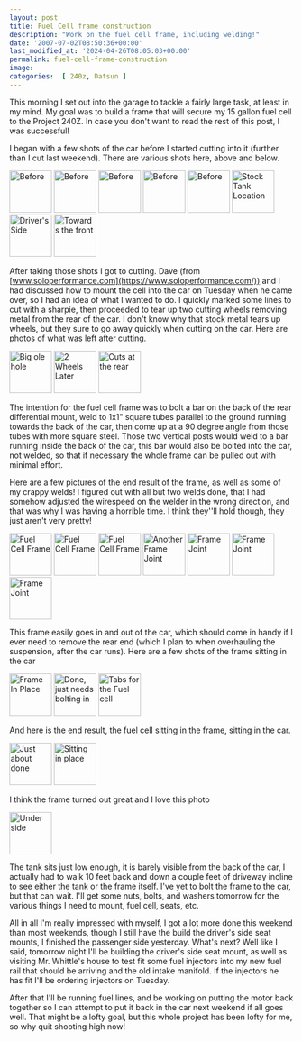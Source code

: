 ```yaml
---
layout: post
title: Fuel Cell frame construction
description: "Work on the fuel cell frame, including welding!"
date: '2007-07-02T08:50:36+00:00'
last_modified_at: '2024-04-26T08:05:03+00:00'
permalink: fuel-cell-frame-construction
image: 
categories:  [ 240z, Datsun ]
---
```

This morning I set out into the garage to tackle a fairly large task, at least in my mind. My goal was to build a frame that will secure my 15 gallon fuel cell to the Project 240Z. In case you don't want to read the rest of this post, I was successful!

I began with a few shots of the car before I started cutting into it (further than I cut last weekend). There are various shots here, above and below.

<a href="http://www.flickr.com/photos/chammond/688010251/in/set-72157594465585463/"><img height="75" alt="Before" width="75" src="http://farm2.static.flickr.com/1284/688010251_c5f52df804_s.jpg" /></a> <a href="http://www.flickr.com/photos/chammond/688014903/in/set-72157594465585463/"><img height="75" alt="Before" width="75" src="http://farm2.static.flickr.com/1149/688014903_30f5d0d433_s.jpg" /></a>  <a href="http://www.flickr.com/photos/chammond/688029701/in/set-72157594465585463/"><img height="75" alt="Before" width="75" src="http://farm2.static.flickr.com/1251/688029701_f164521805_s.jpg" /></a> <a href="http://www.flickr.com/photos/chammond/688025165/in/set-72157594465585463/"><img height="75" alt="Before" width="75" src="http://farm2.static.flickr.com/1116/688025165_33f872e8e8_s.jpg" /></a> <a href="http://www.flickr.com/photos/chammond/688885702/in/set-72157594465585463/"><img height="75" alt="Before" width="75" src="http://farm2.static.flickr.com/1172/688885702_21916b9649_s.jpg" /></a> <a href="http://www.flickr.com/photos/chammond/688906740/in/set-72157594465585463/"><img height="75" alt="Stock Tank Location" width="75" src="http://farm2.static.flickr.com/1429/688906740_35837eb263_s.jpg" /></a> <a class="image_link" id="set_thumb_link_688917226" title="Driver's Side" href="http://www.flickr.com/photos/chammond/688917226/in/set-72157594465585463/"><img height="75" alt="Driver's Side" src="http://farm2.static.flickr.com/1066/688917226_1a8f198255_s.jpg" width="75" /></a> <a class="image_link" id="set_thumb_link_688911408" title="Towards the front" href="http://www.flickr.com/photos/chammond/688911408/in/set-72157594465585463/"><img height="75" alt="Towards the front" src="http://farm2.static.flickr.com/1381/688911408_f17497bbef_s.jpg" width="75" /></a>

After taking those shots I got to cutting. Dave (from [www.soloperformance.com](https://www.soloperformance.com/)) and I had discussed how to mount the cell into the car on Tuesday when he came over, so I had an idea of what I wanted to do. I quickly marked some lines to cut with a sharpie, then proceeded to tear up two cutting wheels removing metal from the rear of the car. I don't know why that stock metal tears up wheels, but they sure to go away quickly when cutting on the car. Here are photos of what was left after cutting.

<a href="http://www.flickr.com/photos/chammond/688065565/in/set-72157594465585463/"><img height="75" alt="Big ole hole" width="75" src="http://farm2.static.flickr.com/1079/688065565_3cb0b3ffd7_s.jpg" /></a> <a href="http://www.flickr.com/photos/chammond/688056387/in/set-72157594465585463/"><img height="75" alt="2 Wheels Later" width="75" src="http://farm2.static.flickr.com/1021/688056387_98b20f1e34_s.jpg" /></a> <a class="image_link" id="set_thumb_link_688936738" title="Cuts at the rear" href="http://www.flickr.com/photos/chammond/688936738/in/set-72157594465585463/"><img height="75" alt="Cuts at the rear" width="75" src="http://farm2.static.flickr.com/1158/688936738_48089af809_s.jpg" /></a>

The intention for the fuel cell frame was to bolt a bar on the back of the rear differential mount, weld to 1x1" square tubes parallel to the ground running towards the back of the car, then come up at a 90 degree angle from those tubes with more square steel. Those two vertical posts would weld to a bar running inside the back of the car, this bar would also be bolted into the car, not welded, so that if necessary the whole frame can be pulled out with minimal effort.

Here are a few pictures of the end result of the frame, as well as some of my crappy welds! I figured out with all but two welds done, that I had somehow adjusted the wirespeed on the welder in the wrong direction, and that was why I was having a horrible time. I think they''ll hold though, they just aren't very pretty!

<a href="http://www.flickr.com/photos/chammond/688115833/in/set-72157594465585463/"><img height="75" alt="Fuel Cell Frame" width="75" src="http://farm2.static.flickr.com/1159/688115833_e1930f3e70_s.jpg" /></a> <a href="http://www.flickr.com/photos/chammond/688109549/in/set-72157594465585463/"><img height="75" alt="Fuel Cell Frame" width="75" src="http://farm2.static.flickr.com/1318/688109549_a5cc7e147e_s.jpg" /></a> <a href="http://www.flickr.com/photos/chammond/688144105/in/set-72157594465585463/"><img height="75" alt="Fuel Cell Frame" width="75" src="http://farm2.static.flickr.com/1215/688144105_559adb3e84_s.jpg" /></a> <a href="http://www.flickr.com/photos/chammond/688999916/in/set-72157594465585463/"><img height="75" alt="Another Frame Joint" width="75" src="http://farm2.static.flickr.com/1170/688999916_5aada5ac23_s.jpg" /></a> <a href="http://www.flickr.com/photos/chammond/688995844/in/set-72157594465585463/"><img height="75" alt="Frame Joint" width="75" src="http://farm2.static.flickr.com/1073/688995844_a7931c7423_s.jpg" /></a> <a href="http://www.flickr.com/photos/chammond/688125127/in/set-72157594465585463/"><img height="75" alt="Frame Joint" width="75" src="http://farm2.static.flickr.com/1081/688125127_d1cfcf1290_s.jpg" /></a> <a href="http://www.flickr.com/photos/chammond/688120403/in/set-72157594465585463/"><img height="75" alt="Frame Joint" width="75" src="http://farm2.static.flickr.com/1371/688120403_d4321a942e_s.jpg" /></a>

This frame easily goes in and out of the car, which should come in handy if I ever need to remove the rear end (which I plan to when overhauling the suspension, after the car runs). Here are a few shots of the frame sitting in the car

<a href="http://www.flickr.com/photos/chammond/689025574/in/set-72157594465585463/"><img height="75" alt="Frame In Place" width="75" src="http://farm2.static.flickr.com/1214/689025574_1ccdf2341e_s.jpg" /></a> <a href="http://www.flickr.com/photos/chammond/688154559/in/set-72157594465585463/"><img height="75" alt="Done, just needs bolting in" width="75" src="http://farm2.static.flickr.com/1307/688154559_9cab5f76d4_s.jpg" /></a> <a href="http://www.flickr.com/photos/chammond/689015196/in/set-72157594465585463/"><img height="75" alt="Tabs for the Fuel cell" width="75" src="http://farm2.static.flickr.com/1326/689015196_bbcf458700_s.jpg" /></a>

And here is the end result, the fuel cell sitting in the frame, sitting in the car.

<a class="image_link" id="set_thumb_link_689067444" title="Just about done" href="http://www.flickr.com/photos/chammond/689067444/in/set-72157594465585463/"><img height="75" alt="Just about done" width="75" src="http://farm2.static.flickr.com/1263/689067444_1d611ca941_s.jpg" /></a> <a class="image_link" id="set_thumb_link_689041774" title="Sitting in place" href="http://www.flickr.com/photos/chammond/689041774/in/set-72157594465585463/"><img height="75" alt="Sitting in place" width="75" src="http://farm2.static.flickr.com/1237/689041774_5424d6ac74_s.jpg" /></a>

I think the frame turned out great and I love this photo

<a class="image_link" id="set_thumb_link_689057214" title="Under side" href="http://www.flickr.com/photos/chammond/689057214/in/set-72157594465585463/"><img height="75" alt="Under side" width="75" src="http://farm2.static.flickr.com/1359/689057214_f8b80a264b_s.jpg" /></a>

The tank sits just low enough, it is barely visible from the back of the car, I actually had to walk 10 feet back and down a couple feet of driveway incline to see either the tank or the frame itself.  I've yet to bolt the frame to the car, but that can wait. I'll get some nuts, bolts, and washers tomorrow for the various things I need to mount, fuel cell, seats, etc.

All in all I'm really impressed with myself, I got a lot more done this weekend than most weekends, though I still have the build the driver's side seat mounts, I finished the passenger side yesterday. What's next? Well like I said, tomorrow night I'll be building the driver's side seat mount, as well as visiting Mr. Whittle's house to test fit some fuel injectors into my new fuel rail that should be arriving and the old intake manifold. If the injectors he has fit I'll be ordering injectors on Tuesday.

After that I'll be running fuel lines, and be working on putting the motor back together so I can attempt to put it back in the car next weekend if all goes well. That might be a lofty goal, but this whole project has been lofty for me, so why quit shooting high now!

